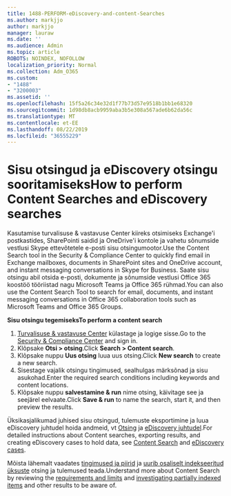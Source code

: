 ```yaml
---
title: 1488-PERFORM-eDiscovery-and-content-Searches
ms.author: markjjo
author: markjjo
manager: lauraw
ms.date: ''
ms.audience: Admin
ms.topic: article
ROBOTS: NOINDEX, NOFOLLOW
localization_priority: Normal
ms.collection: Adm_O365
ms.custom:
- "1488"
- "3200003"
ms.assetid: ''
ms.openlocfilehash: 15f5a26c34e32d1f77b73d57e9518b1bb1e68320
ms.sourcegitcommit: 1d98db8acb9959aba3b5e308a567ade6b62da56c
ms.translationtype: MT
ms.contentlocale: et-EE
ms.lasthandoff: 08/22/2019
ms.locfileid: "36555229"
---
```

# <a name="how-to-perform-content-searches-and-ediscovery-searches"></a><span data-ttu-id="1f5d9-102">Sisu otsingud ja eDiscovery otsingu sooritamiseks</span><span class="sxs-lookup"><span data-stu-id="1f5d9-102">How to perform Content Searches and eDiscovery searches</span></span>

<span data-ttu-id="1f5d9-103">Kasutamise turvalisuse & vastavuse Center kiireks otsimiseks Exchange'i postkastides, SharePointi saidid ja OneDrive'i kontole ja vahetu sõnumside vestlusi Skype ettevõtetele e-posti sisu otsingumootor.</span><span class="sxs-lookup"><span data-stu-id="1f5d9-103">Use the Content Search tool in the Security & Compliance Center to quickly find email in Exchange mailboxes, documents in SharePoint sites and OneDrive account, and instant messaging conversations in Skype for Business.</span></span> <span data-ttu-id="1f5d9-104">Saate sisu otsingu abil otsida e-posti, dokumente ja sõnumside vestlusi Office 365 koostöö tööriistad nagu Microsoft Teams ja Office 365 rühmad.</span><span class="sxs-lookup"><span data-stu-id="1f5d9-104">You can also use the Content Search Tool to search for email, documents, and instant messaging conversations in Office 365 collaboration tools such as Microsoft Teams and Office 365 Groups.</span></span>

<span data-ttu-id="1f5d9-105">**Sisu otsingu tegemiseks**</span><span class="sxs-lookup"><span data-stu-id="1f5d9-105">**To perform a content search**</span></span>

1. <span data-ttu-id="1f5d9-106">[Turvalisuse & vastavuse Center](https://protection.office.com) külastage ja logige sisse.</span><span class="sxs-lookup"><span data-stu-id="1f5d9-106">Go to the [Security & Compliance Center](https://protection.office.com) and sign in.</span></span>
2. <span data-ttu-id="1f5d9-107">Klõpsake **Otsi > otsing**.</span><span class="sxs-lookup"><span data-stu-id="1f5d9-107">Click **Search > Content search**.</span></span>
3. <span data-ttu-id="1f5d9-108">Klõpsake nuppu **Uus otsing** luua uus otsing.</span><span class="sxs-lookup"><span data-stu-id="1f5d9-108">Click **New search** to create a new search.</span></span>
4. <span data-ttu-id="1f5d9-109">Sisestage vajalik otsingu tingimused, sealhulgas märksõnad ja sisu asukohad.</span><span class="sxs-lookup"><span data-stu-id="1f5d9-109">Enter the required search conditions including keywords and content locations.</span></span>  
5. <span data-ttu-id="1f5d9-110">Klõpsake nuppu **salvestamine & run** nime otsing, käivitage see ja seejärel eelvaate.</span><span class="sxs-lookup"><span data-stu-id="1f5d9-110">Click **Save & run** to name the search, start it, and then preview the results.</span></span>

<span data-ttu-id="1f5d9-111">Üksikasjalikumad juhised sisu otsingud, tulemuste eksportimine ja luua eDiscovery juhtudel hoida andmeid, vt [Otsing](https://docs.microsoft.com/office365/securitycompliance/content-search) ja [eDiscovery juhtudel](https://docs.microsoft.com/office365/securitycompliance/ediscovery-cases).</span><span class="sxs-lookup"><span data-stu-id="1f5d9-111">For detailed instructions about Content searches, exporting results, and creating eDiscovery cases to hold data, see [Content Search](https://docs.microsoft.com/office365/securitycompliance/content-search) and [eDiscovery cases](https://docs.microsoft.com/office365/securitycompliance/ediscovery-cases).</span></span>

<span data-ttu-id="1f5d9-112">Mõista lähemalt vaadates [tingimused ja piirid](https://docs.microsoft.com/office365/securitycompliance/limits-for-content-search) ja [uurib osaliselt indekseeritud üksuste](https://docs.microsoft.com/office365/securitycompliance/investigating-partially-indexed-items-in-ediscovery) otsing ja tulemused teada.</span><span class="sxs-lookup"><span data-stu-id="1f5d9-112">Understand more about Content Search by reviewing the [requirements and limits](https://docs.microsoft.com/office365/securitycompliance/limits-for-content-search) and  [investigating partially indexed items](https://docs.microsoft.com/office365/securitycompliance/investigating-partially-indexed-items-in-ediscovery) and other results to be aware of.</span></span>